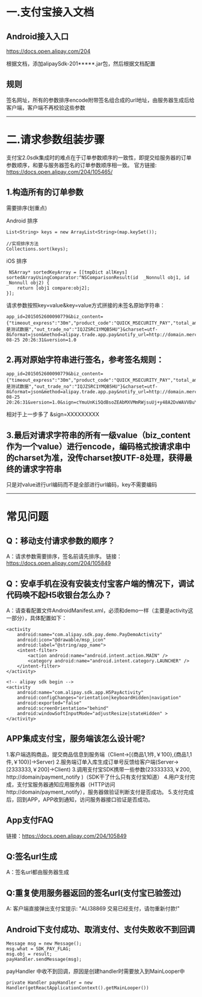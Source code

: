 # 一.支付宝接入文档
## Android接入入口
https://docs.open.alipay.com/204

根据文档，添加alipaySdk-201*****.jar包，然后根据文档配置

## 规则
签名网址，所有的参数排序encode附带签名组合成的url地址，由服务器生成后给客户端，客户端不再校验这些参数


----------------------------------------------------------------------------------------

# 二.请求参数组装步骤
支付宝2.0sdk集成时的难点在于订单参数顺序的一致性，即提交给服务器的订单参数顺序，和要与服务器签名的订单参数顺序相一致。
官方链接: https://docs.open.alipay.com/204/105465/

## 1.构造所有的订单参数
需要排序(划重点)

Android 排序
```
List<String> keys = new ArrayList<String>(map.keySet());

//实现排序方法
Collections.sort(keys);
```

iOS 排序
```
 NSArray* sortedKeyArray = [[tmpDict allKeys] sortedArrayUsingComparator:^NSComparisonResult(id  _Nonnull obj1, id  _Nonnull obj2) {
    return [obj1 compare:obj2];
}];
```

请求参数按照key=value&key=value方式拼接的未签名原始字符串：
```
app_id=2015052600090779&biz_content={"timeout_express":"30m","product_code":"QUICK_MSECURITY_PAY","total_amount":"0.01","subject":"1","body":"我是测试数据","out_trade_no":"IQJZSRC1YMQB5HU"}&charset=utf-8&format=json&method=alipay.trade.app.pay&notify_url=http://domain.merchant.com/payment_notify&sign_type=RSA2&timestamp=2016-08-25 20:26:31&version=1.0
```

## 2.再对原始字符串进行签名，参考签名规则：
```
app_id=2015052600090779&biz_content={"timeout_express":"30m","product_code":"QUICK_MSECURITY_PAY","total_amount":"0.01","subject":"1","body":"我是测试数据","out_trade_no":"IQJZSRC1YMQB5HU"}&charset=utf-8&format=json&method=alipay.trade.app.pay&notify_url=http://domain.merchant.com/payment_notify&sign_type=RSA2&timestamp=2016-08-25 20:26:31&version=1.0&sign=cYmuUnKi5QdBsoZEAbMXVMmRWjsuUj+y48A2DvWAVVBuYkiBj13CFDHu2vZQvmOfkjE0YqCUQE04kqm9Xg3tIX8tPeIGIFtsIyp/M45w1ZsDOiduBbduGfRo1XRsvAyVAv2hCrBLLrDI5Vi7uZZ77Lo5J0PpUUWwyQGt0M4cj8g=
```
相对于上一步多了 &sign=XXXXXXXXX


## 3.最后对请求字符串的所有一级value（biz_content作为一个value）进行encode，编码格式按请求串中的charset为准，没传charset按UTF-8处理，获得最终的请求字符串
只是对value进行url编码而不是全部进行url编码，key不需要编码



----------------------------------------------------------------------------------------

# 常见问题

## Q：移动支付请求参数的顺序？
A：请求参数需要排序，签名前请先排序。
链接：https://docs.open.alipay.com/204/105849

## Q：安卓手机在没有安装支付宝客户端的情况下，调试代码唤不起H5收银台怎么办？
A：请查看配置文件AndroidManifest.xml，必须和demo一样（主要是activity这一部分），具体配置如下：
```
<activity
    android:name="com.alipay.sdk.pay.demo.PayDemoActivity"
    android:icon="@drawable/msp_icon"
    android:label="@string/app_name">
    <intent-filter>
        <action android:name="android.intent.action.MAIN" />
        <category android:name="android.intent.category.LAUNCHER" />
    </intent-filter>
</activity>

<!-- alipay sdk begin -->
<activity
    android:name="com.alipay.sdk.app.H5PayActivity"
    android:configChanges="orientation|keyboardHidden|navigation"
    android:exported="false"
    android:screenOrientation="behind"
    android:windowSoftInputMode="adjustResize|stateHidden" >
</activity>
```

## APP集成支付宝，服务端该怎么设计呢?
1.客户端选购商品，提交商品信息到服务端（Client->[{商品1,1件,￥100},{商品1,1件,￥100}]->Server)
2.服务端订单入库生成订单号反馈给客户端(Server->[2333333,￥200]->Client)
3.调用支付宝SDK携带一些参数(23333333,￥200, http://domain/payment_notify )（SDK干了什么只有支付宝知道）
4.用户支付完成，支付宝服务器通知应用服务器（HTTP访问http://domain/payment_notify），服务器做验证判断支付是否成功。
5.支付完成后，回到APP，APP收到通知，访问服务器接口验证是否成功。

## App支付FAQ
链接：https://docs.open.alipay.com/204/105849

## Q:签名url生成
A：签名url都由服务器生成

## Q:重复使用服务器返回的签名url(支付宝已验签过)
A: 客户端直接弹出支付宝提示: "ALI38869 交易已经支付，请勿重新付款!"

## Android下支付成功、取消支付、支付失败收不到回调
```
Message msg = new Message();
msg.what = SDK_PAY_FLAG;
msg.obj = result;
payHandler.sendMessage(msg);
```
payHandler 中收不到回调，原因是创建handler时需要放入到MainLooper中
```
private Handler payHandler = new Handler(getReactApplicationContext().getMainLooper())
```